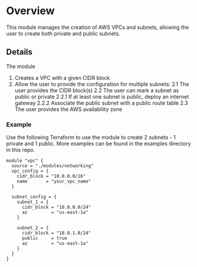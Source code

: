 # Overview
This module manages the creation of AWS VPCs and subnets, allowing the user to create both private and public subnets.

## Details
The module 
1. Creates a VPC with a given CIDR block
2. Allow the user to provide the configuration for multiple subnets:
    2.1 The user provides the CIDR block(s)
    2.2 The user can mark a subnet as public or private
        2.2.1 If at least one subnet is public, deploy an internet gateway
        2.2.2 Associate the public subnet with a public route table
    2.3 The user provides the AWS availability zone

### Example
Use the following Terraform to use the module to create 2 subnets - 1 private and 1 public. More examples can be found in the examples directory in this repo.

```
module "vpc" {
  source = "./modules/networking"
  vpc_config = {
    cidr_block = "10.0.0.0/16"
    name       = "your_vpc_name"
  }

  subnet_config = {
    subnet_1 = {
      cidr_block = "10.0.0.0/24"
      az         = "us-east-1a"
    }

    subnet_2 = {
      cidr_block = "10.0.1.0/24"
      public     = true
      az         = "us-east-1a"
    }
  }
}
```
        

